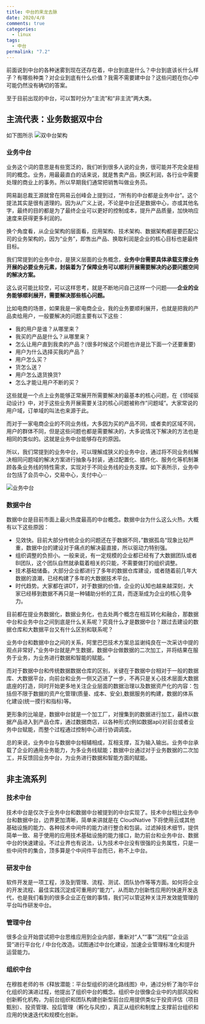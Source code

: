 ```yaml
---
title: 中台的来龙去脉
date: 2020/4/8
comments: true
categories:
  - linux
tags:
  - 中台
permalink: "7.2"
---
```

前面说到中台的各种迷雾到现在还存在着，中台到底是什么？中台到底该长什么样子？有哪些种类？对企业到底有什么价值？我需不需要建中台？这些问题在你心中可能仍然没有确切的答案。

至于目前出现的中台，可以暂时分为“主流”和“非主流”两大类。

## 主流代表：业务数据双中台

如下图所示
![双中台架构](https://pic.downk.cc/item/5ebb4508c2a9a83be562c574.jpg)

### 业务中台

业务这个词的意思是有些宽泛的，我们听到很多人说的业务，很可能并不完全是相同的概念。业务，用最最直白的话来说，就是售卖产品，换区利润，各行业中需要处理的商业上的事务。所以早期我们通常把销售叫做业务员。

网易副总裁王源就曾在网易云创峰会上提到过，“所有的中台都是业务中台”。这个提法其实是很有道理的。因为从广义上说，不论是中台还是数据中心，亦或其他名字，最终的目的都是为了最终企业可以更好的控制成本，提升产品质量，加快响应速度来获得更多利润的。

换个角度看，从企业架构的层面看，应用架构、技术架构、数据架构都是要匹配公司的业务架构的，因为“业务”，即售出产品、换取利润是企业的核心目标也是最终目标。

我们常提到的业务中台，是狭义层面的业务概念，**业务中台需要具体承载支撑业务开展的必要业务元素，封装着为了保障业务可以顺利开展需要解决的必要问题空间的解决方案。**

这么说可能比较空，可以这样思考，就是不断地问自己这样一个问题——**企业的业务能够顺利展开，需要解决那些核心问题。**

比如电商的场景，如果我是一家电商企业，我的业务要顺利展开，也就是把我的产品卖给用户，一般要解决的问题主要有以下这些：

* 我的用户是谁？从哪里来？
* 我买的产品是什么？从哪里来？
* 怎么让用户直到我卖的产品？(很多时候这个问题也许是比下面一个还要重要)
* 用户为什么选择买我的产品？
* 用户怎么买？
* 货怎么送？
* 用户怎么退货换货?
* 怎么才能让用户不断的买？

这些就是一个点上业务能够正常展开所需要解决的最基本的核心问题，在《领域驱动设计》中，对于这些业务开展需要关注的核心问题被称作”问题域”。大家常说的用户域，订单域的叫法也来源于此。

而对于一家电商企业的不同业务线，大多因为买的产品不同，或者卖的区域不同，用户的群体不同，但是这些问题也都是需要解决的，大多说情况下解决的方法也是相同的类似的。这就是业务中台能够存在的原因。

所以，我们常提到的业务中台，可以理解成狭义的业务中台，通过将不同业务线解决相同问题域的解决方案进行抽象与封装，通过配置化、插件化、服务化等机制兼顾各条业务线的特性需求，实现对于不同业务线的业务支撑。如下表所示，业务中台包括了会员中心，交易中心，支付中心···

![业务中台](https://pic.downk.cc/item/5ebb4985c2a9a83be569da13.jpg)

### 数据中台

数据中台是目前市面上最火热度最高的中台概念。数据中台为什么这么火热，大概有以下这些原因：

* 见效快。目前大部分传统企业的问题还在于数据不同，”数据孤岛“现象比较严重，数据中台的建设对于痛点的解决最直接，所以驱动力特别强。
* 组织调整的负担小。一般来说，有一定规模的企业都已经有了大数据团队或者BI团队，这个团队自然就承载着相关的只能，不需要做打的组织调整。
* 技术基础储备。大部分企业都进行了多年的数据仓库建设，或者随着前几年大数据的浪潮，已经构建了多年的大数据技术平台。
* 时代趋势。大家都在讲DT，对于数据的价值，企业的认知也越来越深刻，大家已经移到数据不再只是一种辅助分析的工具，而逐渐成为企业的核心竞争力。

目前都在提业务数据化，数据业务化，也去处两个概念在相互转化和融合，那数据中台和业务中台之间到底是什么关系呢？究竟什么才是数据中台？跟过去建设的数据仓库和大数据平台又有什么区别和联系呢？

业务中台和数据中台之间的关系，阿里巴巴技术方案总监谢纯良在一次采访中提的观点非常好，”业务中台就是产生数据，数据中台做数据的二次加工，并将结果在服务于业务，为业务进行数据和智能的赋能。“

而对于数据中台和传统数据数据仓库的区别，关键在于数据中台相对于一般的数据库、大数据平台，向前台和业务一侧又迈进了一步，不再只是关心技术层面大数据底座的打造，同时开始更多地关注企业层面的数据治理以及数据资产化的内容：包括但不限于数据的资产化管理(质量、成本、安全),数据服务的构建，数据的体系化建设(统一摸行和指标)等。

更形象的比喻是，数据中台就是一个加工厂，对搜集到的数据进行加工，最终以数据产品进入到产品仓库，通过数据商店，以各种形式(例如数据api)对前台或者业务中台赋能，而整个过程通过控制中心进行协调调度。

总的来说，业务中台与数据中台相辅相成，互相支撑，互为输入输出。业务中台承载了企业的通用业务能力，为多业务线赋能；数据中台通过对于业务数据的二次加工，并反馈回业务中台，为业务进行数据和智能方面的赋能。

## 非主流系列

### 技术中台

技术中台是仅次于业务中台和数据中台被提到的中台实现了。技术中台相比业务中台和数据中台，边界更加清晰，简单来讲就是在 CloudNative 下将使用云或其他基础设施的能力、各种技术中间件的能力进行整合和包装。过滤掉技术细节，提供简单一致、易于使用的应用技术基础设施的能力接口，助力前台和业务中台、数据中台的快速建设。不过业界也有说法，认为技术中台没有很强的业务属性，只是一些中间件的集合，顶多算是个中间件平台而已，称不上中台。

### 研发中台

软件开发是一项工程，涉及到管理、流程、测试、团队协作等等方面。如何将企业的开发流程、最佳实践沉淀成可重用的“能力”，从而助力创新性应用的快速开发迭代，也是我们看到的很多企业正在做的事情，我们可以管这种关注开发效能管理的平台叫作研发中台。

### 管理中台

很多企业开始尝试把中台思维应用到企业内部，重新对“人”“事”“流程”“企业运营”进行平台化 / 中台化改造。试图通过中台化建设，加速企业管理标准化和提升运营能力。

### 组织中台

在穆胜老师的书《释放潜能：平台型组织的进化路线图》中，通过分析了海尔平台化组织的演进过程，他提出了组织中台的概念。组织中台很像企业中的内部风投和创新孵化机构，为前台组织和团队构建创新型前台应用提供类似于投资评估（项目甄别）、投资管理、投后管理（孵化与风控），真正从组织和制度上支撑前台组织和应用的快速迭代和规模化创新。
